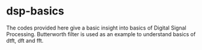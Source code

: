 # dsp-basics

The codes provided here give a basic insight into basics of Digital Signal Processing. Butterworth filter is used as an example
to understand basics of dtft, dft and fft.
